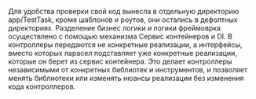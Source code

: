 Для удобства проверки свой код вынесла в отдельную директорию app/TestTask, кроме шаблонов и роутов, они остались в дефолтных директориях.
Разделение бизнес логики и логики фреймоврка осуществлено с помощью механизма Сервис контейнеров и DI. В контроллеры передаются не конкретные реализации, а интерфейсы, вместо которых ларасел подставляет уже конкретные реализации, которые он берет из сервис контейнера. Это делает контроллеры независимыми от конкретных библиотек и инструментов, и позволяет менять библиотеки или изменять нюансы реализации без изменения кода контроллеров.
